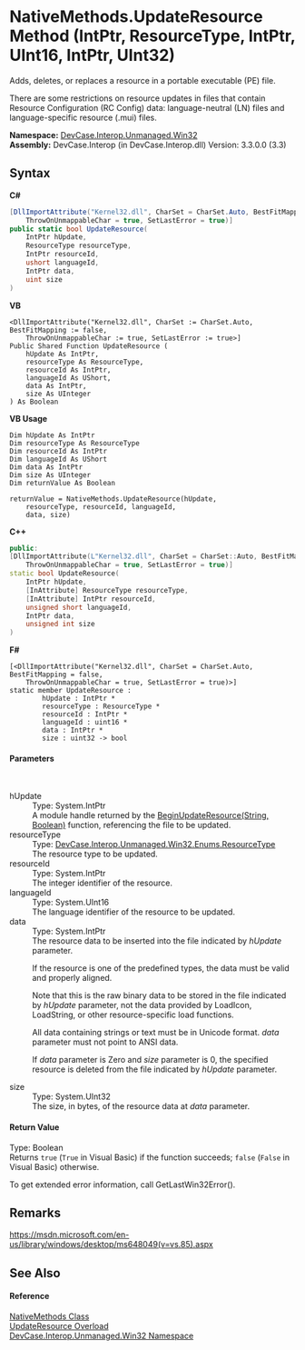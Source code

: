 # NativeMethods.UpdateResource Method (IntPtr, ResourceType, IntPtr, UInt16, IntPtr, UInt32)
 

Adds, deletes, or replaces a resource in a portable executable (PE) file. 

 There are some restrictions on resource updates in files that contain Resource Configuration (RC Config) data: language-neutral (LN) files and language-specific resource (.mui) files.

**Namespace:**&nbsp;<a href="N_DevCase_Interop_Unmanaged_Win32">DevCase.Interop.Unmanaged.Win32</a><br />**Assembly:**&nbsp;DevCase.Interop (in DevCase.Interop.dll) Version: 3.3.0.0 (3.3)

## Syntax

**C#**<br />
``` C#
[DllImportAttribute("Kernel32.dll", CharSet = CharSet.Auto, BestFitMapping = false, 
	ThrowOnUnmappableChar = true, SetLastError = true)]
public static bool UpdateResource(
	IntPtr hUpdate,
	ResourceType resourceType,
	IntPtr resourceId,
	ushort languageId,
	IntPtr data,
	uint size
)
```

**VB**<br />
``` VB
<DllImportAttribute("Kernel32.dll", CharSet := CharSet.Auto, BestFitMapping := false, 
	ThrowOnUnmappableChar := true, SetLastError := true>]
Public Shared Function UpdateResource ( 
	hUpdate As IntPtr,
	resourceType As ResourceType,
	resourceId As IntPtr,
	languageId As UShort,
	data As IntPtr,
	size As UInteger
) As Boolean
```

**VB Usage**<br />
``` VB Usage
Dim hUpdate As IntPtr
Dim resourceType As ResourceType
Dim resourceId As IntPtr
Dim languageId As UShort
Dim data As IntPtr
Dim size As UInteger
Dim returnValue As Boolean

returnValue = NativeMethods.UpdateResource(hUpdate, 
	resourceType, resourceId, languageId, 
	data, size)
```

**C++**<br />
``` C++
public:
[DllImportAttribute(L"Kernel32.dll", CharSet = CharSet::Auto, BestFitMapping = false, 
	ThrowOnUnmappableChar = true, SetLastError = true)]
static bool UpdateResource(
	IntPtr hUpdate, 
	[InAttribute] ResourceType resourceType, 
	[InAttribute] IntPtr resourceId, 
	unsigned short languageId, 
	IntPtr data, 
	unsigned int size
)
```

**F#**<br />
``` F#
[<DllImportAttribute("Kernel32.dll", CharSet = CharSet.Auto, BestFitMapping = false, 
	ThrowOnUnmappableChar = true, SetLastError = true)>]
static member UpdateResource : 
        hUpdate : IntPtr * 
        resourceType : ResourceType * 
        resourceId : IntPtr * 
        languageId : uint16 * 
        data : IntPtr * 
        size : uint32 -> bool 

```


#### Parameters
&nbsp;<dl><dt>hUpdate</dt><dd>Type: System.IntPtr<br />A module handle returned by the <a href="M_DevCase_Interop_Unmanaged_Win32_NativeMethods_BeginUpdateResource">BeginUpdateResource(String, Boolean)</a> function, referencing the file to be updated.</dd><dt>resourceType</dt><dd>Type: <a href="T_DevCase_Interop_Unmanaged_Win32_Enums_ResourceType">DevCase.Interop.Unmanaged.Win32.Enums.ResourceType</a><br />The resource type to be updated.</dd><dt>resourceId</dt><dd>Type: System.IntPtr<br />The integer identifier of the resource.</dd><dt>languageId</dt><dd>Type: System.UInt16<br />The language identifier of the resource to be updated.</dd><dt>data</dt><dd>Type: System.IntPtr<br />The resource data to be inserted into the file indicated by *hUpdate* parameter. 

 If the resource is one of the predefined types, the data must be valid and properly aligned. 

 Note that this is the raw binary data to be stored in the file indicated by *hUpdate* parameter, not the data provided by LoadIcon, LoadString, or other resource-specific load functions. 

 All data containing strings or text must be in Unicode format. *data* parameter must not point to ANSI data. 

 If *data* parameter is Zero and *size* parameter is 0, the specified resource is deleted from the file indicated by *hUpdate* parameter.</dd><dt>size</dt><dd>Type: System.UInt32<br />The size, in bytes, of the resource data at *data* parameter.</dd></dl>

#### Return Value
Type: Boolean<br />Returns `true` (`True` in Visual Basic) if the function succeeds; `false` (`False` in Visual Basic) otherwise. 

 To get extended error information, call GetLastWin32Error().

## Remarks
<a href="https://msdn.microsoft.com/en-us/library/windows/desktop/ms648049(v=vs.85).aspx" target="_blank">https://msdn.microsoft.com/en-us/library/windows/desktop/ms648049(v=vs.85).aspx</a>

## See Also


#### Reference
<a href="T_DevCase_Interop_Unmanaged_Win32_NativeMethods">NativeMethods Class</a><br /><a href="Overload_DevCase_Interop_Unmanaged_Win32_NativeMethods_UpdateResource">UpdateResource Overload</a><br /><a href="N_DevCase_Interop_Unmanaged_Win32">DevCase.Interop.Unmanaged.Win32 Namespace</a><br />